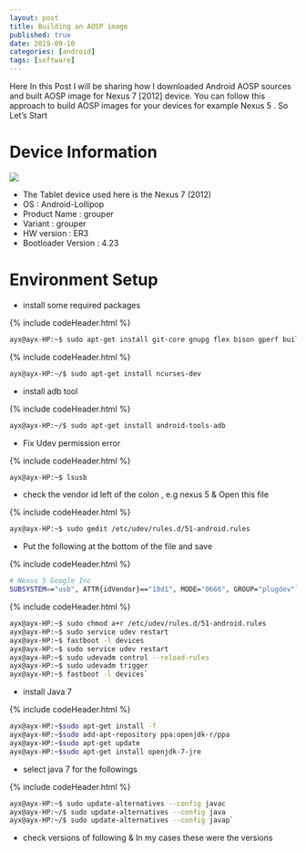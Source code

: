 ```yaml
---
layout: post
title: Building an AOSP image
published: true
date: 2019-09-10
categories: [android]
tags: [software]
---
```


Here In this Post I will be sharing how I downloaded Android AOSP sources and built AOSP image for Nexus 7 [2012] device. You can follow this approach to build AOSP images for your devices for example Nexus 5 . So Let’s Start

# Device Information

<img src="https://encrypted-tbn0.gstatic.com/images?q=tbn:ANd9GcSn6q33QaKzbik3Y3ySfOiPvRysxOU5wffs0A&usqp=CAU" >


* The Tablet device used here is the Nexus 7 (2012)
* OS : Android-Lollipop
* Product Name : grouper
* Variant : grouper
* HW version : ER3
* Bootloader Version : 4.23

# Environment Setup

* install some required packages

{% include codeHeader.html %}
```bash
ayx@ayx-HP:~$ sudo apt-get install git-core gnupg flex bison gperf build-essential zip curl zlib1g-dev gcc-multilib g++-multilib libc6-dev-i386 lib32ncurses5-dev x11proto-core-dev libx11-dev lib32z-dev ccache libgl1-mesa-dev libxml2-utils xsltproc unzip
```

{% include codeHeader.html %}
```bash
ayx@ayx-HP:~/$ sudo apt-get install ncurses-dev
```

* install adb tool

{% include codeHeader.html %}
```bash
ayx@ayx-HP:~/$ sudo apt-get install android-tools-adb
```

* Fix Udev permission error

{% include codeHeader.html %}
```bash
ayx@ayx-HP:~$ lsusb
```

* check the vendor id left of the colon , e.g nexus 5 & Open this file

{% include codeHeader.html %}
```bash
ayx@ayx-HP:~$ sudo gedit /etc/udev/rules.d/51-android.rules
```

* Put the following at the bottom of the file and save

{% include codeHeader.html %}
```bash
# Nexus 5 Google Inc
SUBSYSTEM=="usb", ATTR{idVendor}=="18d1", MODE="0666", GROUP="plugdev"`
```

{% include codeHeader.html %}
```bash
ayx@ayx-HP:~$ sudo chmod a+r /etc/udev/rules.d/51-android.rules
ayx@ayx-HP:~$ sudo service udev restart
ayx@ayx-HP:~$ fastboot -l devices
ayx@ayx-HP:~$ sudo service udev restart
ayx@ayx-HP:~$ sudo udevadm control --reload-rules
ayx@ayx-HP:~$ sudo udevadm trigger
ayx@ayx-HP:~$ fastboot -l devices`
```

* install Java 7

{% include codeHeader.html %}
```bash
ayx@ayx-HP:~$sudo apt-get install -f
ayx@ayx-HP:~$sudo add-apt-repository ppa:openjdk-r/ppa
ayx@ayx-HP:~$sudo apt-get update
ayx@ayx-HP:~$sudo apt-get install openjdk-7-jre
```

* select java 7 for the followings

{% include codeHeader.html %}
```bash
ayx@ayx-HP:~$ sudo update-alternatives --config javac
ayx@ayx-HP:~/$ sudo update-alternatives --config java
ayx@ayx-HP:~/$ sudo update-alternatives --config javap`
```

* check versions of following & In my cases these were the versions